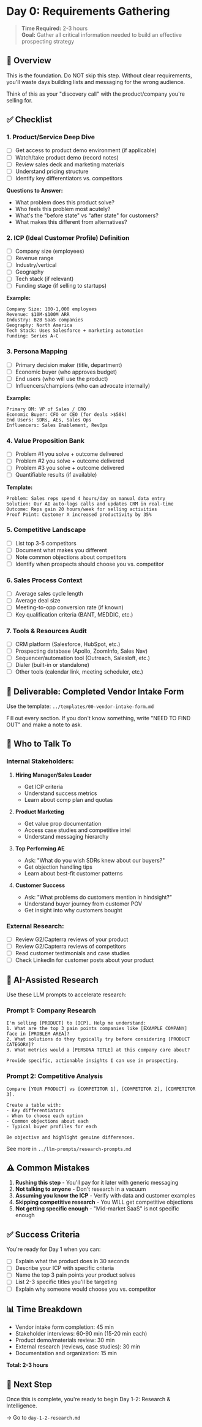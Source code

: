 # Day 0: Requirements Gathering

> **Time Required:** 2-3 hours  
> **Goal:** Gather all critical information needed to build an effective prospecting strategy

## 🎯 Overview

This is the foundation. Do NOT skip this step. Without clear requirements, you'll waste days building lists and messaging for the wrong audience. 

Think of this as your "discovery call" with the product/company you're selling for.

## ✅ Checklist

### 1. Product/Service Deep Dive
- [ ] Get access to product demo environment (if applicable)
- [ ] Watch/take product demo (record notes)
- [ ] Review sales deck and marketing materials
- [ ] Understand pricing structure
- [ ] Identify key differentiators vs. competitors

**Questions to Answer:**
- What problem does this product solve?
- Who feels this problem most acutely?
- What's the "before state" vs "after state" for customers?
- What makes this different from alternatives?

### 2. ICP (Ideal Customer Profile) Definition
- [ ] Company size (employees)
- [ ] Revenue range
- [ ] Industry/vertical
- [ ] Geography
- [ ] Tech stack (if relevant)
- [ ] Funding stage (if selling to startups)

**Example:**
```
Company Size: 100-1,000 employees
Revenue: $10M-$100M ARR
Industry: B2B SaaS companies
Geography: North America
Tech Stack: Uses Salesforce + marketing automation
Funding: Series A-C
```

### 3. Persona Mapping
- [ ] Primary decision maker (title, department)
- [ ] Economic buyer (who approves budget)
- [ ] End users (who will use the product)
- [ ] Influencers/champions (who can advocate internally)

**Example:**
```
Primary DM: VP of Sales / CRO
Economic Buyer: CFO or CEO (for deals >$50k)
End Users: SDRs, AEs, Sales Ops
Influencers: Sales Enablement, RevOps
```

### 4. Value Proposition Bank
- [ ] Problem #1 you solve + outcome delivered
- [ ] Problem #2 you solve + outcome delivered  
- [ ] Problem #3 you solve + outcome delivered
- [ ] Quantifiable results (if available)

**Template:**
```
Problem: Sales reps spend 4 hours/day on manual data entry
Solution: Our AI auto-logs calls and updates CRM in real-time
Outcome: Reps gain 20 hours/week for selling activities
Proof Point: Customer X increased productivity by 35%
```

### 5. Competitive Landscape
- [ ] List top 3-5 competitors
- [ ] Document what makes you different
- [ ] Note common objections about competitors
- [ ] Identify when prospects should choose you vs. competitor

### 6. Sales Process Context
- [ ] Average sales cycle length
- [ ] Average deal size
- [ ] Meeting-to-opp conversion rate (if known)
- [ ] Key qualification criteria (BANT, MEDDIC, etc.)

### 7. Tools & Resources Audit
- [ ] CRM platform (Salesforce, HubSpot, etc.)
- [ ] Prospecting database (Apollo, ZoomInfo, Sales Nav)
- [ ] Sequencer/automation tool (Outreach, Salesloft, etc.)
- [ ] Dialer (built-in or standalone)
- [ ] Other tools (calendar link, meeting scheduler, etc.)

## 📝 Deliverable: Completed Vendor Intake Form

Use the template: `../templates/00-vendor-intake-form.md`

Fill out every section. If you don't know something, write "NEED TO FIND OUT" and make a note to ask.

## 🤝 Who to Talk To

### Internal Stakeholders:
1. **Hiring Manager/Sales Leader**
   - Get ICP criteria
   - Understand success metrics
   - Learn about comp plan and quotas

2. **Product Marketing**
   - Get value prop documentation
   - Access case studies and competitive intel
   - Understand messaging hierarchy

3. **Top Performing AE**
   - Ask: "What do you wish SDRs knew about our buyers?"
   - Get objection handling tips
   - Learn about best-fit customer patterns

4. **Customer Success**
   - Ask: "What problems do customers mention in hindsight?"
   - Understand buyer journey from customer POV
   - Get insight into why customers bought

### External Research:
- [ ] Review G2/Capterra reviews of your product
- [ ] Review G2/Capterra reviews of competitors
- [ ] Read customer testimonials and case studies
- [ ] Check LinkedIn for customer posts about your product

## 🤖 AI-Assisted Research

Use these LLM prompts to accelerate research:

### Prompt 1: Company Research
```
I'm selling [PRODUCT] to [ICP]. Help me understand:
1. What are the top 3 pain points companies like [EXAMPLE COMPANY] face in [PROBLEM AREA]?
2. What solutions do they typically try before considering [PRODUCT CATEGORY]?
3. What metrics would a [PERSONA TITLE] at this company care about?

Provide specific, actionable insights I can use in prospecting.
```

### Prompt 2: Competitive Analysis
```
Compare [YOUR PRODUCT] vs [COMPETITOR 1], [COMPETITOR 2], [COMPETITOR 3].

Create a table with:
- Key differentiators
- When to choose each option
- Common objections about each
- Typical buyer profiles for each

Be objective and highlight genuine differences.
```

See more in `../llm-prompts/research-prompts.md`

## ⚠️ Common Mistakes

1. **Rushing this step** - You'll pay for it later with generic messaging
2. **Not talking to anyone** - Don't research in a vacuum
3. **Assuming you know the ICP** - Verify with data and customer examples
4. **Skipping competitive research** - You WILL get competitive objections
5. **Not getting specific enough** - "Mid-market SaaS" is not specific enough

## ✅ Success Criteria

You're ready for Day 1 when you can:
- [ ] Explain what the product does in 30 seconds
- [ ] Describe your ICP with specific criteria
- [ ] Name the top 3 pain points your product solves
- [ ] List 2-3 specific titles you'll be targeting
- [ ] Explain why someone would choose you vs. competitor

## 📊 Time Breakdown

- Vendor intake form completion: 45 min
- Stakeholder interviews: 60-90 min (15-20 min each)
- Product demo/materials review: 30 min
- External research (reviews, case studies): 30 min
- Documentation and organization: 15 min

**Total: 2-3 hours**

## 🎯 Next Step

Once this is complete, you're ready to begin Day 1-2: Research & Intelligence.

→ Go to `day-1-2-research.md`
